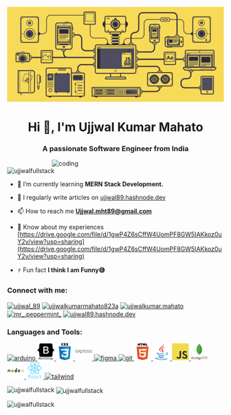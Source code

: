 ![logo](https://github.com/Ujjwalfullstack/Ujjwalfullstack/blob/main/Banner.gif)
<h1 align="center">Hi 👋, I'm Ujjwal Kumar Mahato</h1>
<h3 align="center">A passionate Software Engineer from India</h3>
<img align="right" alt="coding" width="400" src="https://user-images.githubusercontent.com/55389276/140866485-8fb1c876-9a8f-4d6a-98dc-08c4981eaf70.gif">
<p align="left"> <img src="https://komarev.com/ghpvc/?username=ujjwalfullstack&label=Profile%20views&color=0e75b6&style=flat" alt="ujjwalfullstack" /> </p>

- 🌱 I’m currently learning **MERN Stack Development.**

- 📝 I regularly write articles on [ujjwal89.hashnode.dev](ujjwal89.hashnode.dev)

- 📫 How to reach me **Ujjwal.mht89@gmail.com**

- 📄 Know about my experiences [https://drive.google.com/file/d/1gwP4Z6sCffW4UomPF8GW5IAKkoz0uY2v/view?usp=sharing](https://drive.google.com/file/d/1gwP4Z6sCffW4UomPF8GW5IAKkoz0uY2v/view?usp=sharing)

- ⚡ Fun fact **I think I am Funny😅**

<h3 align="left">Connect with me:</h3>
<p align="left">
<a href="https://dev.to/ujjwal_89" target="blank"><img align="center" src="https://raw.githubusercontent.com/rahuldkjain/github-profile-readme-generator/master/src/images/icons/Social/devto.svg" alt="ujjwal_89" height="30" width="40" /></a>
<a href="https://linkedin.com/in/ujjwalkumarmahato823a" target="blank"><img align="center" src="https://raw.githubusercontent.com/rahuldkjain/github-profile-readme-generator/master/src/images/icons/Social/linked-in-alt.svg" alt="ujjwalkumarmahato823a" height="30" width="40" /></a>
<a href="https://fb.com/ujjwalkumar.mahato" target="blank"><img align="center" src="https://raw.githubusercontent.com/rahuldkjain/github-profile-readme-generator/master/src/images/icons/Social/facebook.svg" alt="ujjwalkumar.mahato" height="30" width="40" /></a>
<a href="https://instagram.com/mr_.peppermint_" target="blank"><img align="center" src="https://raw.githubusercontent.com/rahuldkjain/github-profile-readme-generator/master/src/images/icons/Social/instagram.svg" alt="mr_.peppermint_" height="30" width="40" /></a>
<a href="https://hashnode.com/ujjwal89.hashnode.dev" target="blank"><img align="center" src="https://raw.githubusercontent.com/rahuldkjain/github-profile-readme-generator/master/src/images/icons/Social/hashnode.svg" alt="ujjwal89.hashnode.dev" height="30" width="40" /></a>
</p>

<h3 align="left">Languages and Tools:</h3>
<p align="left"> <a href="https://www.arduino.cc/" target="_blank" rel="noreferrer"> <img src="https://cdn.worldvectorlogo.com/logos/arduino-1.svg" alt="arduino" width="40" height="40"/> </a> <a href="https://getbootstrap.com" target="_blank" rel="noreferrer"> <img src="https://raw.githubusercontent.com/devicons/devicon/master/icons/bootstrap/bootstrap-plain-wordmark.svg" alt="bootstrap" width="40" height="40"/> </a> <a href="https://www.w3schools.com/css/" target="_blank" rel="noreferrer"> <img src="https://raw.githubusercontent.com/devicons/devicon/master/icons/css3/css3-original-wordmark.svg" alt="css3" width="40" height="40"/> </a> <a href="https://expressjs.com" target="_blank" rel="noreferrer"> <img src="https://raw.githubusercontent.com/devicons/devicon/master/icons/express/express-original-wordmark.svg" alt="express" width="40" height="40"/> </a> <a href="https://www.figma.com/" target="_blank" rel="noreferrer"> <img src="https://www.vectorlogo.zone/logos/figma/figma-icon.svg" alt="figma" width="40" height="40"/> </a> <a href="https://git-scm.com/" target="_blank" rel="noreferrer"> <img src="https://www.vectorlogo.zone/logos/git-scm/git-scm-icon.svg" alt="git" width="40" height="40"/> </a> <a href="https://www.w3.org/html/" target="_blank" rel="noreferrer"> <img src="https://raw.githubusercontent.com/devicons/devicon/master/icons/html5/html5-original-wordmark.svg" alt="html5" width="40" height="40"/> </a> <a href="https://www.java.com" target="_blank" rel="noreferrer"> <img src="https://raw.githubusercontent.com/devicons/devicon/master/icons/java/java-original.svg" alt="java" width="40" height="40"/> </a> <a href="https://developer.mozilla.org/en-US/docs/Web/JavaScript" target="_blank" rel="noreferrer"> <img src="https://raw.githubusercontent.com/devicons/devicon/master/icons/javascript/javascript-original.svg" alt="javascript" width="40" height="40"/> </a> <a href="https://www.mongodb.com/" target="_blank" rel="noreferrer"> <img src="https://raw.githubusercontent.com/devicons/devicon/master/icons/mongodb/mongodb-original-wordmark.svg" alt="mongodb" width="40" height="40"/> </a> <a href="https://nodejs.org" target="_blank" rel="noreferrer"> <img src="https://raw.githubusercontent.com/devicons/devicon/master/icons/nodejs/nodejs-original-wordmark.svg" alt="nodejs" width="40" height="40"/> </a> <a href="https://reactjs.org/" target="_blank" rel="noreferrer"> <img src="https://raw.githubusercontent.com/devicons/devicon/master/icons/react/react-original-wordmark.svg" alt="react" width="40" height="40"/> </a> <a href="https://tailwindcss.com/" target="_blank" rel="noreferrer"> <img src="https://www.vectorlogo.zone/logos/tailwindcss/tailwindcss-icon.svg" alt="tailwind" width="40" height="40"/> </a> </p>

<p><img align="left" src="https://github-readme-stats.vercel.app/api/top-langs?username=ujjwalfullstack&show_icons=true&locale=en&layout=compact" alt="ujjwalfullstack" /></p>

<p>&nbsp;<img align="center" src="https://github-readme-stats.vercel.app/api?username=ujjwalfullstack&show_icons=true&locale=en" alt="ujjwalfullstack" /></p>

<p><img align="center" src="https://github-readme-streak-stats.herokuapp.com/?user=ujjwalfullstack&" alt="ujjwalfullstack" /></p>

